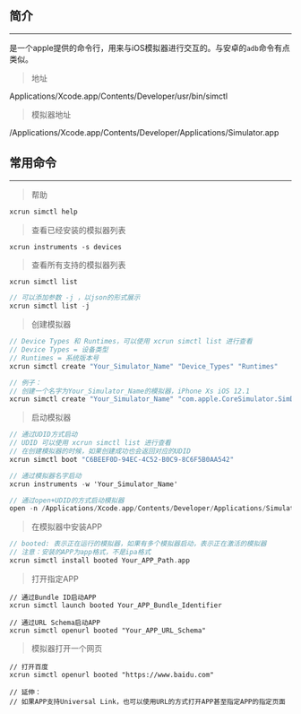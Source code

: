 ## 简介

---

是一个apple提供的命令行，用来与iOS模拟器进行交互的。与安卓的`adb`命令有点类似。

> 地址

Applications/Xcode.app/Contents/Developer/usr/bin/simctl

> 模拟器地址

/Applications/Xcode.app/Contents/Developer/Applications/Simulator.app

## 常用命令

---

> 帮助

```objectivec
xcrun simctl help
```

> 查看已经安装的模拟器列表

```
xcrun instruments -s devices
```

> 查看所有支持的模拟器列表

```objectivec
xcrun simctl list

// 可以添加参数 -j ，以json的形式展示
xcrun simctl list -j
```

> 创建模拟器

```objectivec
// Device Types 和 Runtimes，可以使用 xcrun simctl list 进行查看
// Device Types = 设备类型
// Runtimes = 系统版本号
xcrun simctl create "Your_Simulator_Name" "Device_Types" "Runtimes"

// 例子：
// 创建一个名字为Your_Simulator_Name的模拟器，iPhone Xs iOS 12.1
xcrun simctl create "Your_Simulator_Name" "com.apple.CoreSimulator.SimDeviceType.iPhone-XS" "com.apple.CoreSimulator.SimRuntime.iOS-12-1"
```

> 启动模拟器

```objectivec
// 通过UDID方式启动
// UDID 可以使用 xcrun simctl list 进行查看
// 在创建模拟器的时候，如果创建成功也会返回对应的UDID
xcrun simctl boot "C6BEEF0D-94EC-4C52-B0C9-8C6F5B0AA542"

// 通过模拟器名字启动
xcrun instruments -w 'Your_Simulator_Name'

// 通过open+UDID的方式启动模拟器
open -n /Applications/Xcode.app/Contents/Developer/Applications/Simulator.app --args -currentDeviceUDID C6BEEF0D-94EC-4C52-B0C9-8C6F5B0AA542
```

> 在模拟器中安装APP

```objectivec
// booted: 表示正在运行的模拟器，如果有多个模拟器启动，表示正在激活的模拟器
// 注意：安装的APP为app格式，不是ipa格式
xcrun simctl install booted Your_APP_Path.app
```

> 打开指定APP

```
// 通过Bundle ID启动APP
xcrun simctl launch booted Your_APP_Bundle_Identifier

// 通过URL Schema启动APP
xcrun simctl openurl booted "Your_APP_URL_Schema"
```

> 模拟器打开一个网页

```
// 打开百度
xcrun simctl openurl booted "https://www.baidu.com"

// 延伸：
// 如果APP支持Universal Link，也可以使用URL的方式打开APP甚至指定APP的指定页面
```



